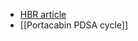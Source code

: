 - [HBR article](https://hbr.org/2014/05/is-it-better-to-be-strategic-or-opportunistic)
- [[Portacabin PDSA cycle]]
